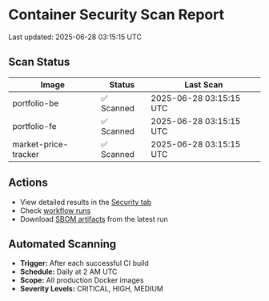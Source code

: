 # Container Security Scan Report

Last updated: 2025-06-28 03:15:15 UTC

## Scan Status

| Image | Status | Last Scan |
|-------|--------|-----------|
| portfolio-be | ✅ Scanned | 2025-06-28 03:15:15 UTC |
| portfolio-fe | ✅ Scanned | 2025-06-28 03:15:15 UTC |
| market-price-tracker | ✅ Scanned | 2025-06-28 03:15:15 UTC |

## Actions

- View detailed results in the [Security tab](https://github.com/ktenman/portfolio/security/code-scanning)
- Check [workflow runs](https://github.com/ktenman/portfolio/actions/workflows/trivy-scan.yml)
- Download [SBOM artifacts](https://github.com/ktenman/portfolio/actions/workflows/trivy-scan.yml) from the latest run

## Automated Scanning

- **Trigger:** After each successful CI build
- **Schedule:** Daily at 2 AM UTC
- **Scope:** All production Docker images
- **Severity Levels:** CRITICAL, HIGH, MEDIUM

